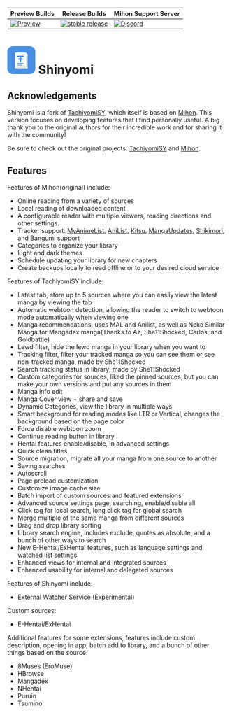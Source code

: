 | Preview Builds | Release Builds | Mihon Support Server |
|-------|----------|----------|
| [![Preview](https://github.com/jobobby04/TachiyomiSYPreview/workflows/Remote%20Dispatch%20Build%20App/badge.svg)](https://github.com/jobobby04/TachiyomiSYPreview/releases) | [![stable release](https://img.shields.io/github/release/jobobby04/tachiyomisy.svg?maxAge=3600&label=download)](https://github.com/jobobby04/tachiyomisy/releases/latest) | [![Discord](https://img.shields.io/discord/1195734228319617024.svg?label=discord&labelColor=7289da&color=2c2f33&style=flat)](https://discord.gg/mihon) |


# ![app icon](./.github/readme-images/shinyomi-icon-small.png) Shinyomi

## Acknowledgements
Shinyomi is a fork of [TachiyomiSY](https://github.com/jobobby04/TachiyomiSY), which itself is based on [Mihon](https://github.com/mihonapp/mihon). This version focuses on developing features that I find personally useful. A big thank you to the original authors for their incredible work and for sharing it with the community!


Be sure to check out the original projects: [TachiyomiSY](https://github.com/jobobby04/TachiyomiSY) and [Mihon](https://github.com/mihonapp/mihon).

[//]: # (![screenshots of app]&#40;./.github/readme-images/screens.png&#41;)

## Features

Features of Mihon(original) include:
* Online reading from a variety of sources
* Local reading of downloaded content
* A configurable reader with multiple viewers, reading directions and other settings.
* Tracker support: [MyAnimeList](https://myanimelist.net/), [AniList](https://anilist.co/), [Kitsu](https://kitsu.app/), [MangaUpdates](https://mangaupdates.com), [Shikimori](https://shikimori.one), and [Bangumi](https://bgm.tv/) support
* Categories to organize your library
* Light and dark themes
* Schedule updating your library for new chapters
* Create backups locally to read offline or to your desired cloud service

Features of TachiyomiSY include:
* Latest tab, store up to 5 sources where you can easily view the latest manga by viewing the tab
* Automatic webtoon detection, allowing the reader to switch to webtoon mode automatically when viewing one
* Manga recommendations, uses MAL and Anilist, as well as Neko Similar Manga for Mangadex manga(Thanks to Az, She11Shocked, Carlos, and Goldbattle)
* Lewd filter, hide the lewd manga in your library when you want to
* Tracking filter, filter your tracked manga so you can see them or see non-tracked manga, made by She11Shocked
* Search tracking status in library, made by She11Shocked
* Custom categories for sources, liked the pinned sources, but you can make your own versions and put any sources in them
* Manga info edit
* Manga Cover view + share and save
* Dynamic Categories, view the library in multiple ways
* Smart background for reading modes like LTR or Vertical, changes the background based on the page color
* Force disable webtoon zoom
* Continue reading button in library
* Hentai features enable/disable, in advanced settings
* Quick clean titles
* Source migration, migrate all your manga from one source to another
* Saving searches
* Autoscroll
* Page preload customization
* Customize image cache size
* Batch import of custom sources and featured extensions
* Advanced source settings page, searching, enable/disable all
* Click tag for local search, long click tag for global search
* Merge multiple of the same manga from different sources
* Drag and drop library sorting
* Library search engine, includes exclude, quotes as absolute, and a bunch of other ways to search
* New E-Hentai/ExHentai features, such as language settings and watched list settings
* Enhanced views for internal and integrated sources
* Enhanced usability for internal and delegated sources

Features of Shinyomi include:
* External Watcher Service (Experimental)

Custom sources:
* E-Hentai/ExHentai

Additional features for some extensions, features include custom description, opening in app, batch add to library, and a bunch of other things based on the source:
* 8Muses (EroMuse)
* HBrowse
* Mangadex
* NHentai
* Puruin
* Tsumino

[//]: # (## Download)

[//]: # (Get the app from our [releases page]&#40;https://github.com/jobobby04/tachiyomisy/releases/latest&#41;.)

[//]: # ()
[//]: # (If you want to try new features before they get to the stable release, you can download the preview version [here]&#40;https://github.com/jobobby04/tachiyomisypreview/releases&#41;.)

[//]: # ()
[//]: # (## Translation)

[//]: # (Feel free to translate the project on [Weblate]&#40;https://hosted.weblate.org/projects/mihon/tachiyomisy/&#41;)

[//]: # (<details><summary>Translation Progress</summary>)
[//]: # (<a href="https://hosted.weblate.org/engage/mihon/">)
[//]: # (<img src="https://hosted.weblate.org/widgets/mihon/-/tachiyomisy/multi-auto.svg" alt="Translation status" />)
[//]: # (</a>)
[//]: # (</details>)

[//]: # (## Issues, Feature Requests and Contributing)

[//]: # (Please make sure to read the full guidelines. Your issue may be closed without warning if you do not.)

[//]: # (<details><summary>Issues</summary>)

[//]: # (1. **Before reporting a new issue, take a look at the [FAQ]&#40;https://mihon.app/docs/faq/general&#41;, the [changelog]&#40;https://github.com/jobobby04/tachiyomisy/releases&#41; and the already opened [issues]&#40;https://github.com/jobobby04/tachiyomisy/issues&#41;.**)
[//]: # (2. If you are unsure, ask here: [![Discord]&#40;https://img.shields.io/discord/1195734228319617024.svg&#41;]&#40;https://discord.gg/mihon&#41;)
[//]: # (</details>)

[//]: # (<details><summary>Bugs</summary>)

[//]: # (* Include version &#40;More → About → Version&#41;)
[//]: # (* If not latest, try updating, it may have already been solved)
[//]: # (* Preview version is equal to the number of commits as seen on the main page)
[//]: # (* Include steps to reproduce &#40;if not obvious from description&#41;)
[//]: # (* Include screenshot &#40;if needed&#41;)
[//]: # (* If it could be device-dependent, try reproducing on another device &#40;if possible&#41;)
[//]: # (* Don't group unrelated requests into one issue)

[//]: # (Use the [issue forms]&#40;https://github.com/jobobby04/TachiyomiSY/issues/new/choose&#41; to submit a bug.)
[//]: # (</details>)

[//]: # (<details><summary>Feature Requests</summary>)

[//]: # (* Write a detailed issue, explaining what it should do or how. Avoid writing just "like X app does")
[//]: # (* Include screenshot &#40;if needed&#41;)

[//]: # (Source requests are not accepted.)
[//]: # (</details>)

[//]: # (<details><summary>Contributing</summary>)

[//]: # (See [CONTRIBUTING.md]&#40;./CONTRIBUTING.md&#41;.)
[//]: # (</details>)

[//]: # (<details><summary>Code of Conduct</summary>)

[//]: # (See [CODE_OF_CONDUCT.md]&#40;./CODE_OF_CONDUCT.md&#41;.)
[//]: # (</details>)

[//]: # (## FAQ)

[//]: # ([See our website.]&#40;https://mihon.app/&#41;)
[//]: # (You can also reach out to us on [Discord]&#40;https://discord.gg/mihon&#41;.)
